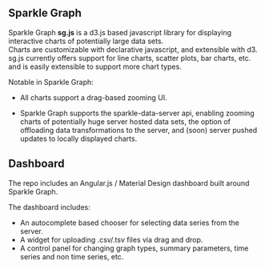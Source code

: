Sparkle Graph
---
Sparkle Graph **sg.js** is a d3.js based javascript library for displaying 
interactive charts of potentially large data sets.  
Charts are customizable with declarative javascript, and extensible with d3. 
sg.js currently offers support for line charts, scatter plots, bar charts, etc. 
and is easily extensible to support more chart types.

Notable in Sparkle Graph:

* All charts support a drag-based zooming UI. 

* Sparkle Graph supports the sparkle-data-server api, 
enabling zooming charts of potentially huge server hosted data sets, 
the option of offloading data transformations to the server, 
and (soon) server pushed updates to locally displayed charts.


Dashboard 
---
The repo includes an Angular.js / Material Design dashboard built around Sparkle Graph.

The dashboard includes:

* An autocomplete based chooser for selecting data series from the server.
* A widget for uploading .csv/.tsv files via drag and drop.
* A control panel for changing graph types, summary parameters, time series and non time series, etc.
